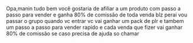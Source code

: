 Opa,manin tudo bem você gostaria de afiliar a um produto com passo a passo para vender e ganha 80% de comissão de toda venda
blz perai vou passar o grupo 
quando vc entrar vc vai ganhar um pack de plr e tambem um passo a passo para vender rapido e cada venda que fizer vai ganhar 80% de comissão
se caso precisa de ajuda so chamar 
